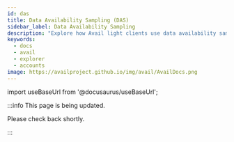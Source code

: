 ```yaml
---
id: das
title: Data Availability Sampling (DAS)
sidebar_label: Data Availability Sampling
description: "Explore how Avail light clients use data availability sampling."
keywords:
  - docs
  - avail
  - explorer
  - accounts
image: https://availproject.github.io/img/avail/AvailDocs.png
---
```

import useBaseUrl from '@docusaurus/useBaseUrl';

:::info This page is being updated.

Please check back shortly.

:::
